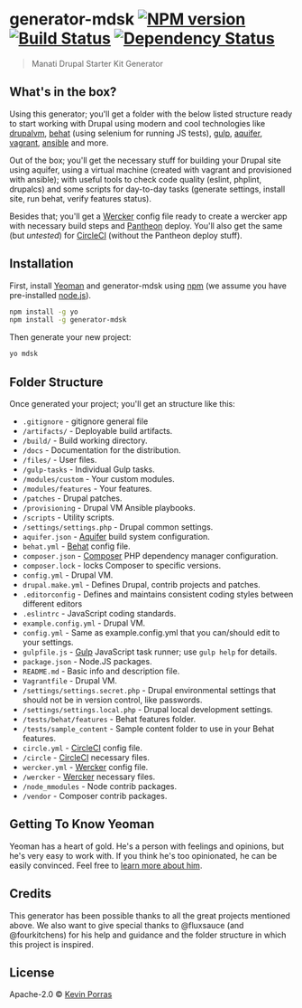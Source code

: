 # generator-mdsk [![NPM version][npm-image]][npm-url] [![Build Status][travis-image]][travis-url] [![Dependency Status][daviddm-image]][daviddm-url]
> Manati Drupal Starter Kit Generator

## What's in the box?

Using this generator; you'll get a folder with the below listed structure ready to start working with Drupal using modern and cool technologies like [drupalvm](https://github.com/geerlingguy/drupal-vm/), [behat](https://github.com/Behat/Behat) (using selenium for running JS tests), [gulp](https://github.com/gulpjs/gulp), [aquifer](https://github.com/aquifer/aquifer), [vagrant](http://vagrantup.com/), [ansible](https://github.com/ansible/ansible/) and more.

Out of the box; you'll get the necessary stuff for building your Drupal site using aquifer, using a virtual machine (created with vagrant and provisioned with ansible); with useful tools to check code quality (eslint, phplint, drupalcs) and some scripts for day-to-day tasks (generate settings, install site, run behat, verify features status).

Besides that; you'll get a [Wercker](http://wercker.com/) config file ready to create a wercker app with necessary build steps and [Pantheon](http://pantheon.io/) deploy. You'll also get the same (but *untested*) for [CircleCI](http://circleci.com/) (without the Pantheon deploy stuff).

## Installation

First, install [Yeoman](http://yeoman.io) and generator-mdsk using [npm](https://www.npmjs.com/) (we assume you have pre-installed [node.js](https://nodejs.org/)).

```bash
npm install -g yo
npm install -g generator-mdsk
```

Then generate your new project:

```bash
yo mdsk
```
## Folder Structure

Once generated your project; you'll get an structure like this:

* `.gitignore` - gitignore general file
* `/artifacts/` - Deployable build artifacts.
* `/build/` - Build working directory.
* `/docs` - Documentation for the distribution.
* `/files/` - User files.
* `/gulp-tasks` - Individual Gulp tasks.
* `/modules/custom` - Your custom modules.
* `/modules/features` - Your features.
* `/patches` - Drupal patches.
* `/provisioning` - Drupal VM Ansible playbooks.
* `/scripts` - Utility scripts.
* `/settings/settings.php` - Drupal common settings.
* `aquifer.json` - [Aquifer](https://github.com/aquifer/aquifer) build system configuration.
* `behat.yml` - [Behat](https://github.com/Behat/Behat) config file.
* `composer.json` - [Composer](https://getcomposer.org) PHP dependency manager configuration.
* `composer.lock` - locks Composer to specific versions.
* `config.yml` - Drupal VM. 
* `drupal.make.yml` - Defines Drupal, contrib projects and patches.
* `.editorconfig` - Defines and maintains consistent coding styles between different editors
* `.eslintrc` - JavaScript coding standards.
* `example.config.yml` - Drupal VM. 
* `config.yml` - Same as example.config.yml that you can/should edit to your settings.
* `gulpfile.js` - [Gulp](http://gulpjs.com/) JavaScript task runner; use `gulp help` for details.
* `package.json` - Node.JS packages.
* `README.md` - Basic info and description file.
* `Vagrantfile` - Drupal VM. 
* `/settings/settings.secret.php` - Drupal environmental settings that should not be in version control, like passwords.
* `/settings/settings.local.php` - Drupal local development settings.
* `/tests/behat/features` - Behat features folder.
* `/tests/sample_content` - Sample content folder to use in your Behat features.
* `circle.yml` - [CircleCI](http://circleci.com/) config file.
* `/circle` - [CircleCI](http://circleci.com/) necessary files.
* `wercker.yml` - [Wercker](http://wercker.com/) config file.
* `/wercker` - [Wercker](http://wercker.com/) necessary files.
* `/node_mmodules` - Node contrib packages.
* `/vendor` - Composer contrib packages.


## Getting To Know Yeoman

Yeoman has a heart of gold. He&#39;s a person with feelings and opinions, but he&#39;s very easy to work with. If you think he&#39;s too opinionated, he can be easily convinced. Feel free to [learn more about him](http://yeoman.io/).

## Credits

This generator has been possible thanks to all the great projects mentioned above. We also want to give special thanks to @fluxsauce (and @fourkitchens) for his help and guidance and the folder structure in which this project is inspired.

## License

Apache-2.0 © [Kevin Porras](kporras07.tk)


[npm-image]: https://badge.fury.io/js/generator-mdsk.svg
[npm-url]: https://npmjs.org/package/generator-mdsk
[travis-image]: https://api.travis-ci.org/ManatiCR/generator-mdsk.svg?branch=master
[travis-url]: https://travis-ci.org/ManatiCR/generator-mdsk
[daviddm-image]: https://david-dm.org/manaticr/generator-mdsk.svg?theme=shields.io
[daviddm-url]: https://david-dm.org/manaticr/generator-mdsk
